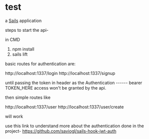 # test

a [Sails](http://sailsjs.org) application

steps to start the api-

in CMD
1. npm install 
2. sails lift


basic routes for authentication are:

http://localhost:1337/login
http://localhost:1337/signup

until passing the token in header as the Authentication ------ bearer TOKEN_HERE access won't be granted by the api.

then simple routes like 

http://localhost:1337/user
http://localhost:1337/user/create 

will work 

use this link to understand more about the authentication done in the project- https://github.com/saviogl/sails-hook-jwt-auth